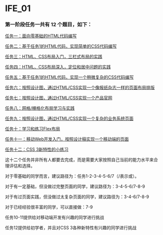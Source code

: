 # IFE_01
### 第一阶段任务一共有 12 个题目，如下：
[任务一：面向零基础的HTML代码编写](http://ife.baidu.com/task/detail?taskId=1)

[任务二：基于任务1的HTML代码，实现简单的CSS代码编写](http://ife.baidu.com/task/detail?taskId=2)

[任务三：HTML、CSS布局入门，三栏式布局的实践](http://ife.baidu.com/task/detail?taskId=3)

[任务四：HTML、CSS布局深入，定位和居中问题的实践](http://ife.baidu.com/task/detail?taskId=4)

[任务五：基于任务1的HTML代码，实现一个稍微复杂的CSS代码编写](http://ife.baidu.com/task/detail?taskId=5)

[任务六：按照设计图，通过HTML/CSS实现一个像报纸杂志一样的页面布局排版](http://ife.baidu.com/task/detail?taskId=6)

[任务七：按照设计图，通过HTML/CSS实现一个产品官网](http://ife.baidu.com/task/detail?taskId=7)

[任务八：网格/栅格化布局学习与实践](http://ife.baidu.com/task/detail?taskId=8)

[任务九：按照设计图，通过HTML/CSS实现一个复杂的业务系统页面](http://ife.baidu.com/task/detail?taskId=9)

[任务十：学习和练习Flex布局](http://ife.baidu.com/task/detail?taskId=10)

[任务十一：移动Web开发入门，按照设计稿实现一个移动端的页面](http://ife.baidu.com/task/detail?taskId=11)

[任务十二：CSS 3新特性的小练习](http://ife.baidu.com/task/detail?taskId=12)

这十二个任务并非所有人都要去完成，而是需要大家按照自己当前的能力水平来合理评估和选择。

对于零基础的同学而言，建议路径为：任务1-2-3-4-5-6/7（/表示或）。

对于有一定基础，但没做过完整页面的同学，建议路径为：3-4-5-6/7-8-9

对于有过页面实践，但没做过太复杂页面的同学，建议路径为：3-4-6/7-8-9

对于已经经验很丰富的同学，可以直接做：7-9

任务10-11提供给对移动端开发有兴趣的同学进行挑战

任务12提供给初学者，并且对CSS 3各种新特性有兴趣的同学进行挑战

